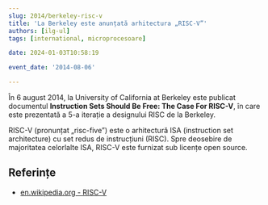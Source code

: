 ```yaml
---
slug: 2014/berkeley-risc-v
title: 'La Berkeley este anunțată arhitectura „RISC-V”'
authors: [ilg-ul]
tags: [international, microprocesoare]

date: 2024-01-03T10:58:19

event_date: '2014-08-06'

---
```


În 6 august 2014, la University of California at Berkeley este publicat
documentul **Instruction Sets Should Be Free: The Case For RISC-V**,
în care este prezentată a 5-a iterație a designului RISC de la
Berkeley.

<!-- truncate -->

RISC-V (pronunțat „risc-five”) este o arhitectură ISA (instruction
set architecture) cu set redus de
instrucțiuni (RISC). Spre deosebire de majoritatea celorlalte ISA,
RISC-V este furnizat sub licențe open source.

## Referințe

- [en.wikipedia.org - RISC-V](https://en.wikipedia.org/wiki/RISC-V)
